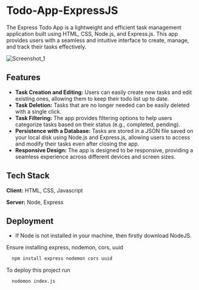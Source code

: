 # Todo-App-ExpressJS
The Express Todo App is a lightweight and efficient task management application built using HTML, CSS, Node.js, and Express.js. This app provides users with a seamless and intuitive interface to create, manage, and track their tasks effectively.

![Screenshot_1](https://github.com/tejas-rathi05/Todo-App-ExpressJS/assets/113531266/4acfdc6e-56a3-4507-a94b-d5da69b72c49)


## Features

- **Task Creation and Editing:** Users can easily create new tasks and edit existing ones, allowing them to keep their todo list up to date.
- **Task Deletion:** Tasks that are no longer needed can be easily deleted with a single click.
- **Task Filtering:** The app provides filtering options to help users categorize tasks based on their status (e.g., completed, pending).
- **Persistence with a Database:** Tasks are stored in a JSON file saved on your local disk using Node.js and Express.js, allowing users to access and modify their tasks even after closing the app.
- **Responsive Design:** The app is designed to be responsive, providing a seamless experience across different devices and screen sizes.

## Tech Stack

**Client:** HTML, CSS, Javascript

**Server:** Node, Express


## Deployment

- If Node is not installed in your machine, then firstly download NodeJS.

Ensure installing express, nodemon, cors, uuid 
```bash
  npm install express nodemon cors uuid
```

To deploy this project run

```bash
  nodemon index.js
```


